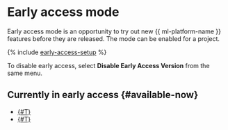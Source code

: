 # Early access mode

Early access mode is an opportunity to try out new {{ ml-platform-name }} features before they are released. The mode can be enabled for a project.

{% include [early-access-setup](../../_includes/datasphere/early-access-before-begin.md) %}

To disable early access, select **Disable Early Access Version** from the same menu.

## Currently in early access {#available-now}

* [{#T}](repeat.md)
* [{#T}](../concepts/secrets.md)

